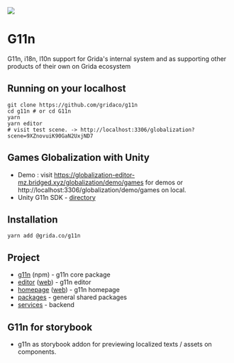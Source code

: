 ![](./branding/g11n-cover-shaed.png)

# G11n

G11n, i18n, l10n support for Grida's internal system and as supporting other products of their own on Grida ecosystem

## Running on your localhost

```
git clone https://github.com/gridaco/g11n
cd g11n # or cd G11n
yarn
yarn editor
# visit test scene. -> http://localhost:3306/globalization?scene=9XZnovuiK90GaN2UxjND7
```

## Games Globalization with Unity

- Demo : visit https://globalization-editor-mz.bridged.xyz/globalization/demo/games for demos or http://localhost:3306/globalization/demo/games on local.
- Unity G11n SDK - [directory](./sdks/unity)

## Installation

```
yarn add @grida.co/g11n
```

## Project

- [g11n](./g11n) (npm) - g11n core package
- [editor](./editor) ([web](https://globalization-editor-mz.bridged.xyz/)) - g11n editor
- [homepage](./homepage) ([web](https://globalization-homepage-mz.bridged.xyz/)) - g11n homepage
- [packages](./packages) - general shared packages
- [services](./services) - backend

## G11n for storybook

- g11n as storybook addon for previewing localized texts / assets on components.
